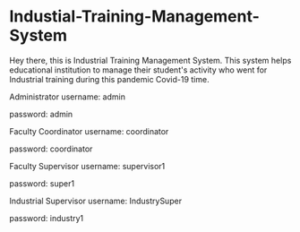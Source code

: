 # Industial-Training-Management-System


Hey there, this is Industrial Training Management System. This system helps educational institution to manage their student's activity who went for Industrial training  during this pandemic Covid-19 time.


Administrator 
username: admin

password: admin

Faculty Coordinator 
username: coordinator 

password: coordinator 

Faculty Supervisor 
username: supervisor1

password: super1

Industrial Supervisor
username: IndustrySuper

password: industry1
